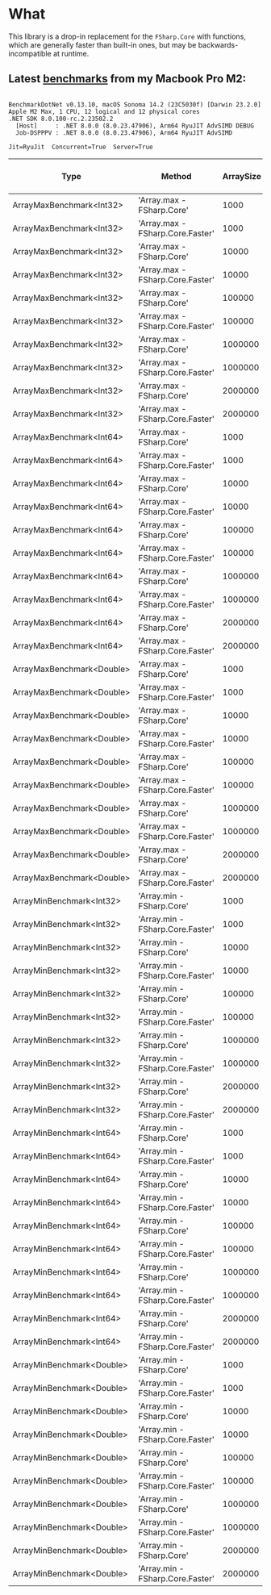 # What

This library is a drop-in replacement for the `FSharp.Core` with functions, which are generally faster than built-in ones, but may be backwards-incompatible at runtime.

## Latest [benchmarks](tests/benchmarks) from my Macbook Pro M2:
```

BenchmarkDotNet v0.13.10, macOS Sonoma 14.2 (23C5030f) [Darwin 23.2.0]
Apple M2 Max, 1 CPU, 12 logical and 12 physical cores
.NET SDK 8.0.100-rc.2.23502.2
  [Host]     : .NET 8.0.0 (8.0.23.47906), Arm64 RyuJIT AdvSIMD DEBUG
  Job-DSPPPV : .NET 8.0.0 (8.0.23.47906), Arm64 RyuJIT AdvSIMD

Jit=RyuJit  Concurrent=True  Server=True  

```
| Type                      | Method                           | ArraySize | Mean            | Error         | StdDev        | Completed Work Items | Lock Contentions | Gen0     | Exceptions | Allocated  |
|-------------------------- |--------------------------------- |---------- |----------------:|--------------:|--------------:|---------------------:|-----------------:|---------:|-----------:|-----------:|
| ArrayMaxBenchmark&lt;Int32&gt;  | &#39;Array.max - FSharp.Core&#39;        | 1000      |     30,256.4 ns |      99.25 ns |      87.98 ns |                    - |                - |   0.3662 |          - |    47952 B |
| ArrayMaxBenchmark&lt;Int32&gt;  | &#39;Array.max - FSharp.Core.Faster&#39; | 1000      |        117.6 ns |       1.80 ns |       1.68 ns |                    - |                - |        - |          - |          - |
| ArrayMaxBenchmark&lt;Int32&gt;  | &#39;Array.max - FSharp.Core&#39;        | 10000     |    300,712.0 ns |   1,065.59 ns |     944.62 ns |                    - |                - |   3.9063 |          - |   479952 B |
| ArrayMaxBenchmark&lt;Int32&gt;  | &#39;Array.max - FSharp.Core.Faster&#39; | 10000     |      1,427.0 ns |      17.18 ns |      16.07 ns |                    - |                - |        - |          - |          - |
| ArrayMaxBenchmark&lt;Int32&gt;  | &#39;Array.max - FSharp.Core&#39;        | 100000    |  3,016,762.7 ns |   7,449.48 ns |   6,603.77 ns |                    - |                - |  39.0625 |          - |  4799955 B |
| ArrayMaxBenchmark&lt;Int32&gt;  | &#39;Array.max - FSharp.Core.Faster&#39; | 100000    |     14,613.6 ns |      58.70 ns |      54.91 ns |                    - |                - |        - |          - |          - |
| ArrayMaxBenchmark&lt;Int32&gt;  | &#39;Array.max - FSharp.Core&#39;        | 1000000   | 31,019,018.2 ns |  91,488.90 ns |  81,102.52 ns |                    - |                - | 375.0000 |          - | 47999975 B |
| ArrayMaxBenchmark&lt;Int32&gt;  | &#39;Array.max - FSharp.Core.Faster&#39; | 1000000   |    146,386.1 ns |   1,389.49 ns |   1,299.73 ns |                    - |                - |        - |          - |          - |
| ArrayMaxBenchmark&lt;Int32&gt;  | &#39;Array.max - FSharp.Core&#39;        | 2000000   | 60,629,290.8 ns | 436,017.09 ns | 364,094.02 ns |                    - |                - | 750.0000 |          - | 96000044 B |
| ArrayMaxBenchmark&lt;Int32&gt;  | &#39;Array.max - FSharp.Core.Faster&#39; | 2000000   |    294,907.8 ns |   2,919.77 ns |   2,731.15 ns |                    - |                - |        - |          - |          - |
| ArrayMaxBenchmark&lt;Int64&gt;  | &#39;Array.max - FSharp.Core&#39;        | 1000      |     30,196.9 ns |      63.21 ns |      59.13 ns |                    - |                - |   0.3662 |          - |    47952 B |
| ArrayMaxBenchmark&lt;Int64&gt;  | &#39;Array.max - FSharp.Core.Faster&#39; | 1000      |        503.5 ns |       1.33 ns |       1.24 ns |                    - |                - |        - |          - |          - |
| ArrayMaxBenchmark&lt;Int64&gt;  | &#39;Array.max - FSharp.Core&#39;        | 10000     |    301,220.3 ns |     753.45 ns |     667.92 ns |                    - |                - |   3.9063 |          - |   479952 B |
| ArrayMaxBenchmark&lt;Int64&gt;  | &#39;Array.max - FSharp.Core.Faster&#39; | 10000     |      5,702.3 ns |       9.89 ns |       8.26 ns |                    - |                - |        - |          - |          - |
| ArrayMaxBenchmark&lt;Int64&gt;  | &#39;Array.max - FSharp.Core&#39;        | 100000    |  3,017,843.7 ns |  30,831.74 ns |  27,331.53 ns |                    - |                - |  39.0625 |          - |  4799955 B |
| ArrayMaxBenchmark&lt;Int64&gt;  | &#39;Array.max - FSharp.Core.Faster&#39; | 100000    |     57,945.9 ns |     660.97 ns |     618.27 ns |                    - |                - |        - |          - |          - |
| ArrayMaxBenchmark&lt;Int64&gt;  | &#39;Array.max - FSharp.Core&#39;        | 1000000   | 30,349,593.9 ns |  84,386.58 ns |  78,935.26 ns |                    - |                - | 333.3333 |          - | 48000001 B |
| ArrayMaxBenchmark&lt;Int64&gt;  | &#39;Array.max - FSharp.Core.Faster&#39; | 1000000   |    586,054.1 ns |   3,875.16 ns |   3,624.83 ns |                    - |                - |        - |          - |        1 B |
| ArrayMaxBenchmark&lt;Int64&gt;  | &#39;Array.max - FSharp.Core&#39;        | 2000000   | 74,387,851.6 ns | 772,736.35 ns | 685,010.65 ns |                    - |                - | 714.2857 |          - | 96000057 B |
| ArrayMaxBenchmark&lt;Int64&gt;  | &#39;Array.max - FSharp.Core.Faster&#39; | 2000000   |  1,189,814.5 ns |  16,878.39 ns |  15,788.06 ns |                    - |                - |        - |          - |        1 B |
| ArrayMaxBenchmark&lt;Double&gt; | &#39;Array.max - FSharp.Core&#39;        | 1000      |     33,369.3 ns |      76.55 ns |      71.60 ns |                    - |                - |   0.3662 |          - |    47952 B |
| ArrayMaxBenchmark&lt;Double&gt; | &#39;Array.max - FSharp.Core.Faster&#39; | 1000      |      2,023.4 ns |      10.25 ns |       9.59 ns |                    - |                - |        - |          - |       32 B |
| ArrayMaxBenchmark&lt;Double&gt; | &#39;Array.max - FSharp.Core&#39;        | 10000     |    333,861.9 ns |   1,267.03 ns |   1,185.18 ns |                    - |                - |   3.9063 |          - |   479952 B |
| ArrayMaxBenchmark&lt;Double&gt; | &#39;Array.max - FSharp.Core.Faster&#39; | 10000     |     20,025.4 ns |      64.02 ns |      59.89 ns |                    - |                - |        - |          - |       32 B |
| ArrayMaxBenchmark&lt;Double&gt; | &#39;Array.max - FSharp.Core&#39;        | 100000    |  3,328,309.9 ns |   6,227.70 ns |   5,520.69 ns |                    - |                - |  39.0625 |          - |  4799955 B |
| ArrayMaxBenchmark&lt;Double&gt; | &#39;Array.max - FSharp.Core.Faster&#39; | 100000    |    204,124.4 ns |   2,799.66 ns |   2,618.80 ns |                    - |                - |        - |          - |       32 B |
| ArrayMaxBenchmark&lt;Double&gt; | &#39;Array.max - FSharp.Core&#39;        | 1000000   | 33,365,733.5 ns | 129,606.86 ns | 114,893.10 ns |                    - |                - | 333.3333 |          - | 48000001 B |
| ArrayMaxBenchmark&lt;Double&gt; | &#39;Array.max - FSharp.Core.Faster&#39; | 1000000   |  2,012,827.2 ns |  13,210.22 ns |  12,356.84 ns |                    - |                - |        - |          - |       35 B |
| ArrayMaxBenchmark&lt;Double&gt; | &#39;Array.max - FSharp.Core&#39;        | 2000000   | 67,436,583.3 ns | 785,460.42 ns | 696,290.20 ns |                    - |                - | 750.0000 |          - | 96000044 B |
| ArrayMaxBenchmark&lt;Double&gt; | &#39;Array.max - FSharp.Core.Faster&#39; | 2000000   |  3,972,294.0 ns |  17,859.48 ns |  16,705.77 ns |                    - |                - |        - |          - |       38 B |
| ArrayMinBenchmark&lt;Int32&gt;  | &#39;Array.min - FSharp.Core&#39;        | 1000      |     30,199.9 ns |      75.38 ns |      66.82 ns |                    - |                - |   0.3662 |          - |    47952 B |
| ArrayMinBenchmark&lt;Int32&gt;  | &#39;Array.min - FSharp.Core.Faster&#39; | 1000      |        116.9 ns |       1.26 ns |       1.18 ns |                    - |                - |        - |          - |          - |
| ArrayMinBenchmark&lt;Int32&gt;  | &#39;Array.min - FSharp.Core&#39;        | 10000     |    302,357.9 ns |     958.90 ns |     800.72 ns |                    - |                - |   3.9063 |          - |   479952 B |
| ArrayMinBenchmark&lt;Int32&gt;  | &#39;Array.min - FSharp.Core.Faster&#39; | 10000     |      1,413.9 ns |       2.63 ns |       2.33 ns |                    - |                - |        - |          - |          - |
| ArrayMinBenchmark&lt;Int32&gt;  | &#39;Array.min - FSharp.Core&#39;        | 100000    |  3,015,049.3 ns |   6,340.93 ns |   5,931.31 ns |                    - |                - |  39.0625 |          - |  4799955 B |
| ArrayMinBenchmark&lt;Int32&gt;  | &#39;Array.min - FSharp.Core.Faster&#39; | 100000    |     14,429.8 ns |      28.30 ns |      26.47 ns |                    - |                - |        - |          - |          - |
| ArrayMinBenchmark&lt;Int32&gt;  | &#39;Array.min - FSharp.Core&#39;        | 1000000   | 30,453,994.4 ns | 129,116.10 ns | 120,775.28 ns |                    - |                - | 357.1429 |          - | 48000005 B |
| ArrayMinBenchmark&lt;Int32&gt;  | &#39;Array.min - FSharp.Core.Faster&#39; | 1000000   |    144,359.4 ns |     227.00 ns |     212.34 ns |                    - |                - |        - |          - |          - |
| ArrayMinBenchmark&lt;Int32&gt;  | &#39;Array.min - FSharp.Core&#39;        | 2000000   | 60,428,326.1 ns | 254,932.11 ns | 225,990.67 ns |                    - |                - | 714.2857 |          - | 96000057 B |
| ArrayMinBenchmark&lt;Int32&gt;  | &#39;Array.min - FSharp.Core.Faster&#39; | 2000000   |    289,552.9 ns |   1,346.62 ns |   1,259.63 ns |                    - |                - |        - |          - |          - |
| ArrayMinBenchmark&lt;Int64&gt;  | &#39;Array.min - FSharp.Core&#39;        | 1000      |     30,228.6 ns |      78.74 ns |      73.66 ns |                    - |                - |   0.3662 |          - |    47952 B |
| ArrayMinBenchmark&lt;Int64&gt;  | &#39;Array.min - FSharp.Core.Faster&#39; | 1000      |        508.6 ns |       8.17 ns |       7.64 ns |                    - |                - |        - |          - |          - |
| ArrayMinBenchmark&lt;Int64&gt;  | &#39;Array.min - FSharp.Core&#39;        | 10000     |    302,161.4 ns |   1,943.39 ns |   1,817.85 ns |                    - |                - |   3.9063 |          - |   479952 B |
| ArrayMinBenchmark&lt;Int64&gt;  | &#39;Array.min - FSharp.Core.Faster&#39; | 10000     |      5,859.3 ns |      60.13 ns |      56.24 ns |                    - |                - |        - |          - |          - |
| ArrayMinBenchmark&lt;Int64&gt;  | &#39;Array.min - FSharp.Core&#39;        | 100000    |  3,027,836.1 ns |   8,373.09 ns |   6,991.91 ns |                    - |                - |  39.0625 |          - |  4799955 B |
| ArrayMinBenchmark&lt;Int64&gt;  | &#39;Array.min - FSharp.Core.Faster&#39; | 100000    |     58,233.3 ns |     749.00 ns |     700.62 ns |                    - |                - |        - |          - |          - |
| ArrayMinBenchmark&lt;Int64&gt;  | &#39;Array.min - FSharp.Core&#39;        | 1000000   | 30,948,529.4 ns |  83,593.15 ns |  74,103.15 ns |                    - |                - | 333.3333 |          - | 48000001 B |
| ArrayMinBenchmark&lt;Int64&gt;  | &#39;Array.min - FSharp.Core.Faster&#39; | 1000000   |    588,418.3 ns |   4,100.06 ns |   3,835.20 ns |                    - |                - |        - |          - |        1 B |
| ArrayMinBenchmark&lt;Int64&gt;  | &#39;Array.min - FSharp.Core&#39;        | 2000000   | 60,807,061.8 ns | 359,024.75 ns | 299,801.93 ns |                    - |                - | 714.2857 |          - | 96000057 B |
| ArrayMinBenchmark&lt;Int64&gt;  | &#39;Array.min - FSharp.Core.Faster&#39; | 2000000   |  1,183,861.7 ns |   7,259.66 ns |   6,790.69 ns |                    - |                - |        - |          - |        1 B |
| ArrayMinBenchmark&lt;Double&gt; | &#39;Array.min - FSharp.Core&#39;        | 1000      |     33,803.2 ns |     105.65 ns |      98.83 ns |                    - |                - |   0.3662 |          - |    47952 B |
| ArrayMinBenchmark&lt;Double&gt; | &#39;Array.min - FSharp.Core.Faster&#39; | 1000      |      2,002.9 ns |       5.84 ns |       4.88 ns |                    - |                - |        - |          - |       32 B |
| ArrayMinBenchmark&lt;Double&gt; | &#39;Array.min - FSharp.Core&#39;        | 10000     |    337,769.6 ns |   1,467.24 ns |   1,372.46 ns |                    - |                - |   3.9063 |          - |   479952 B |
| ArrayMinBenchmark&lt;Double&gt; | &#39;Array.min - FSharp.Core.Faster&#39; | 10000     |     19,943.2 ns |      65.47 ns |      61.24 ns |                    - |                - |        - |          - |       32 B |
| ArrayMinBenchmark&lt;Double&gt; | &#39;Array.min - FSharp.Core&#39;        | 100000    |  3,337,424.5 ns |  11,022.19 ns |  10,310.17 ns |                    - |                - |  39.0625 |          - |  4799955 B |
| ArrayMinBenchmark&lt;Double&gt; | &#39;Array.min - FSharp.Core.Faster&#39; | 100000    |    199,199.8 ns |     708.99 ns |     663.19 ns |                    - |                - |        - |          - |       32 B |
| ArrayMinBenchmark&lt;Double&gt; | &#39;Array.min - FSharp.Core&#39;        | 1000000   | 33,250,394.5 ns |  86,292.51 ns |  76,496.06 ns |                    - |                - | 375.0000 |          - | 47999998 B |
| ArrayMinBenchmark&lt;Double&gt; | &#39;Array.min - FSharp.Core.Faster&#39; | 1000000   |  1,980,354.2 ns |   5,570.30 ns |   5,210.46 ns |                    - |                - |        - |          - |       35 B |
| ArrayMinBenchmark&lt;Double&gt; | &#39;Array.min - FSharp.Core&#39;        | 2000000   | 66,489,180.2 ns | 118,303.97 ns | 110,661.61 ns |                    - |                - | 750.0000 |          - | 96000044 B |
| ArrayMinBenchmark&lt;Double&gt; | &#39;Array.min - FSharp.Core.Faster&#39; | 2000000   |  4,029,762.6 ns |  12,493.23 ns |  11,686.17 ns |                    - |                - |        - |          - |       38 B |
